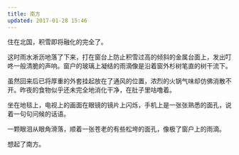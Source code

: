 ```yaml
---
title: 南方
updated: 2017-01-28 15:46
---
```


住在北国，积雪即将融化的完全了。

这时雨水淅沥地落了下来，打在窗台上防止积雪过高的倾斜的金属台面上，发出叮咚一般清脆的声响。窗户的玻璃上凝结的雨滴像是沿着窗外杉树笔直的树干流下。

虽然回来后已将厚重的外套挂起放在了通风的位置，浓烈的火锅气味却仿佛消散不开。昨夜的食物似乎还未完全地消化干净，在肚子里咕噜着。

坐在地毯上，电视上的画面在眼镜的镜片上闪烁，手机上是一张张熟悉的面孔，说着一句句问候的话语。

一颗眼泪从眼角滑落，顺着一张苍老的有些松垮的面孔，像极了窗户上的雨滴。

想起了南方。

